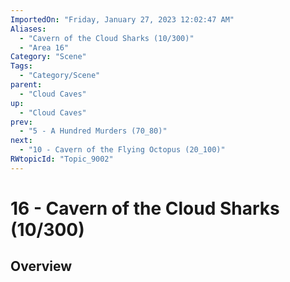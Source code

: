 ```yaml
---
ImportedOn: "Friday, January 27, 2023 12:02:47 AM"
Aliases:
  - "Cavern of the Cloud Sharks (10/300)"
  - "Area 16"
Category: "Scene"
Tags:
  - "Category/Scene"
parent:
  - "Cloud Caves"
up:
  - "Cloud Caves"
prev:
  - "5 - A Hundred Murders (70_80)"
next:
  - "10 - Cavern of the Flying Octopus (20_100)"
RWtopicId: "Topic_9002"
---
```

# 16 - Cavern of the Cloud Sharks (10/300)
## Overview
